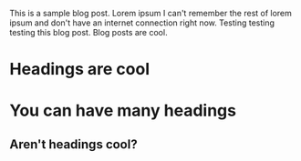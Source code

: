 <!-- --- -->
<!-- title: 'Blog Post number 3' -->
<!-- date: 2014-08-14 -->
<!-- permalink: /posts/2014/08/blog-post-3/ -->
<!-- tags: -->
<!--   - cool posts -->
<!--   - category1 -->
<!--   - category2 -->
<!-- --- -->

This is a sample blog post. Lorem ipsum I can't remember the rest of lorem ipsum and don't have an internet connection right now. Testing testing testing this blog post. Blog posts are cool.

# Headings are cool

# You can have many headings

## Aren't headings cool?

